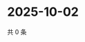 # 2025-10-02

共 0 条

<!-- BEGIN ZHIHUQUESTIONS -->
<!-- 最后更新时间 Thu Oct 02 2025 21:20:23 GMT+0800 (China Standard Time) -->

<!-- END ZHIHUQUESTIONS -->
